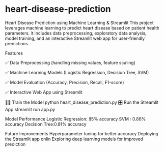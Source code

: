 # heart-disease-prediction
Heart Disease Prediction using Machine Learning & Streamlit
This project leverages machine learning to predict heart disease based on patient health parameters. It includes data preprocessing, exploratory data analysis, model training, and an interactive Streamlit web app for user-friendly predictions.

Features

✅ Data Preprocessing (handling missing values, feature scaling)

✅ Machine Learning Models (Logistic Regression, Decision Tree, SVM)

✅ Model Evaluation (Accuracy, Precision, Recall, F1-score)

✅ Interactive Web App using Streamlit

🏋️‍♂️ Train the Model
   python heart_disease_prediction.py
🎛️ Run the Streamlit App
   streamlit run app.py

Model Performance
   Logistic Regression: 85% accuracy
   SVM : 0.86% accuracy
   Decision Tree:0.81% accuracy
   
Future Improvements
   Hyperparameter tuning for better accuracy
   Deploying the Streamlit app onlin
   Exploring deep learning models for improved prediction

